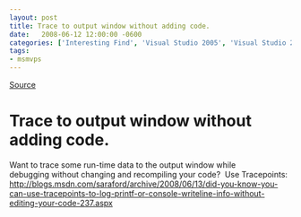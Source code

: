 ```yaml
---
layout: post
title: Trace to output window without adding code.
date:   2008-06-12 12:00:00 -0600
categories: ['Interesting Find', 'Visual Studio 2005', 'Visual Studio 2008']
tags:
- msmvps
---
```

[Source](http://blogs.msmvps.com/peterritchie/2008/06/13/trace-to-output-window-without-adding-code/ "Permalink to Trace to output window without adding code.")

# Trace to output window without adding code.

Want to trace some run-time data to the output window while debugging without changing and recompiling your code?  Use Tracepoints: <http://blogs.msdn.com/saraford/archive/2008/06/13/did-you-know-you-can-use-tracepoints-to-log-printf-or-console-writeline-info-without-editing-your-code-237.aspx>

